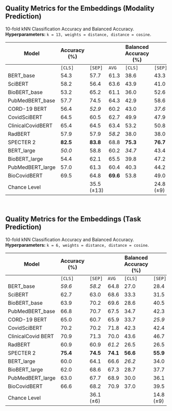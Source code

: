 


## Quality Metrics for the Embeddings (Modality Prediction)
10-fold kNN Classification Accuracy and Balanced Accuracy. \
**Hyperparameters:** `k = 13, weights = distance, distance = cosine`.

| **Model**            | **Accuracy (%)** |      |      | **Balanced Accuracy (%)** |      |      |
|----------------------|------------------|------|------|--------------------------|------|------|
|                     | `[CLS]`             | `[SEP]` | `AVG`  | `[CLS]`                    | `[SEP]` | `AVG`  |
| BERT_base            | 54.3             | 57.7 | 61.3 | 38.6                     | 43.3 | 49.9 |
| SciBERT              | 58.2             | 56.4 | 63.6 | 43.9                     | 41.0 | 48.2 |
| BioBERT_base         | 53.2             | 65.2 | 61.1 | 36.0                     | 52.6 | 46.2 |
| PubMedBERT_base      | 57.7             | 74.5 | 64.3 | 42.9                     | 58.6 | 50.1 |
| CORD-19 BERT         | 56.4             | *52.9* | 60.2 | 43.0                     | *37.6* | 44.9 |
| CovidSciBERT         | 64.5             | 60.5 | 62.7 | 49.9                     | 47.9 | 50.6 |
| ClinicalCovidBERT    | 65.4             | 64.5 | 63.4 | 53.2                     | 50.8 | 49.6 |
| RadBERT              | 57.9             | 57.9 | *58.2* | 38.0                     | 38.0 | *39.7* |
| SPECTER 2            | **82.5**         | **83.8** | 68.8 | **75.3**                 | **76.7** | 57.8 |
| BERT_large           | *50.0*           | 58.8 | 60.2 | *34.7*                   | 43.4 | 44.8 |
| BioBERT_large        | 54.4             | 62.1 | 65.5 | 39.8                     | 47.2 | 51.3 |
| PubMedBERT_large     | 57.0             | 61.3 | 60.4 | 40.3                     | 44.2 | 45.3 |
| BioCovidBERT         | 69.5             | 64.8 | **69.6** | 53.8                  | 49.0 | **58.3** |
| Chance Level         |                  | 35.5 (±13) |      |                       | 24.8 (±9) |      |


<br>

## Quality Metrics for the Embeddings (Task Prediction)
10-fold kNN Classification Accuracy and Balanced Accuracy. <br>
**Hyperparameters:** `k = 6, weights = distance, distance = cosine`.

| **Model**           | **Accuracy (%)** |      |      | **Balanced Accuracy (%)** |      |      |
|---------------------|------------------|------|------|--------------------------|------|------|
|                     | `[CLS]`           | `[SEP]` | `AVG`  | `[CLS]`                    | `[SEP]` | `AVG`  |
| BERT_base           | *59.6*           | *58.2* | 64.8 | 27.0                     | 28.4 | 33.9 |
| SciBERT             | 62.7             | 63.0 | 68.6 | 33.3                     | 31.5 | 38.3 |
| BioBERT_base        | 63.9             | 70.2 | 69.6 | 28.6                     | 40.5 | 40.2 |
| PubMedBERT_base     | 66.8             | 70.7 | 67.5 | 34.7                     | 42.3 | 36.9 |
| CORD-19 BERT        | 65.0             | 60.7 | 65.9 | 33.7                     | *25.9* | 34.4 |
| CovidSciBERT        | 70.2             | 70.2 | 71.8 | 42.3                     | 42.4 | 45.1 |
| ClinicalCovid BERT  | 70.9             | 71.3 | 70.0 | 43.6                     | 46.7 | 40.9 |
| RadBERT             | 60.9             | 60.9 | *61.2* | 26.5                   | 26.5 | *26.4* |
| SPECTER 2           | **75.4**         | **74.5** | **74.1** | **56.6**           | **55.9** | **51.5** |
| BERT_large          | 60.0             | 64.1 | 66.6 | *26.2*                   | 34.0 | 38.5 |
| BioBERT_large       | 62.0             | 68.6 | 67.3 | 28.7                     | 37.7 | 36.0 |
| PubMedBERT_large    | 63.0             | 67.7 | 68.9 | 30.0                     | 36.1 | 38.4 |
| BioCovidBERT        | 66.6             | 68.2 | 70.9 | 37.0                     | 39.5 | 42.5 |
| Chance Level        |                  | 36.1 (±6)  |      |                          | 14.8 (±9)  |      |
